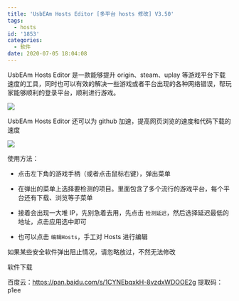 ```yaml
---
title: 'UsbEAm Hosts Editor [多平台 hosts 修改] V3.50'
tags:
  - hosts
id: '1853'
categories:
  - 软件
date: 2020-07-05 18:04:08
---
```


UsbEAm Hosts Editor 是一款能够提升 origin、steam、uplay 等游戏平台下载速度的工具，同时也可以有效的解决一些游戏或者平台出现的各种网络错误，帮玩家能够顺利的登录平台，顺利进行游戏。

![](https://cdn.jsdelivr.net/gh/cuilongjin/static@main/img/20210102203606.png)

UsbEAm Hosts Editor 还可以为 github 加速，提高网页浏览的速度和代码下载的速度

![](https://cdn.jsdelivr.net/gh/cuilongjin/static@main/img/20210102203624.png)

使用方法：

- 点击左下角的游戏手柄（或者点击鼠标右键），弹出菜单

- 在弹出的菜单上选择要检测的项目。里面包含了多个流行的游戏平台，每个平台还有下载、浏览等子菜单

- 接着会出现一大堆 IP，先别急着去用，先点击 `检测延迟`，然后选择延迟最低的地址，点击应用选中即可

- 也可以点击 `编辑Hosts`，手工对 Hosts 进行编辑

如果某些安全软件弹出阻止情况，请忽略放过，不然无法修改

软件下载

百度云：https://pan.baidu.com/s/1CYNEbqxkH-8vzdxWDOOE2g 提取码：p1ee
